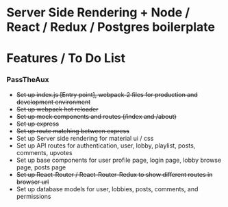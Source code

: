 # Server Side  Rendering + Node / React / Redux / Postgres boilerplate

# Features / To Do List

### PassTheAux

- ~~Set up index.js [Entry point], webpack-2 files for production and development environment~~
- ~~Set up webpack hot reloader~~
- ~~Set up mock components and routes (/index and /about)~~
- ~~Set up express~~
- ~~Set up route matching between express~~
- Set up Server side rendering for material ui / css
- Set up API routes for authentication, user, lobby, playlist, posts, comments, upvotes
- Set up base components for user profile page, login page, lobby browse page, posts page
- ~~Set up React-Router / React-Router-Redux to show different routes in browser url~~
- Set up database models for user, lobbies, posts, comments, and permissions
